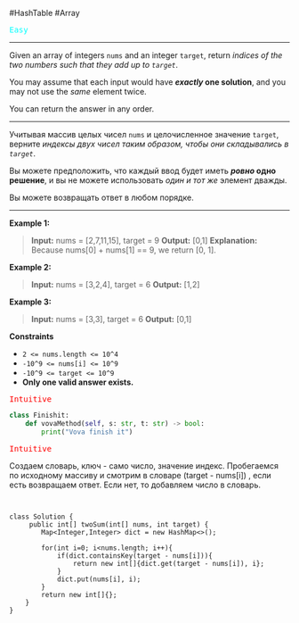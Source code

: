 #HashTable #Array 

<kbd><span style="color:cyan;">Easy</span> </kbd>

---
Given an array of integers `nums` and an integer `target`, return _indices of the two numbers such that they add up to `target`_.

You may assume that each input would have **_exactly_ one solution**, and you may not use the _same_ element twice.

You can return the answer in any order.

---
Учитывая массив целых чисел `nums` и целочисленное значение `target`, верните _индексы двух чисел таким образом, чтобы они складывались в `target`_.

Вы можете предположить, что каждый ввод будет иметь **_ровно_ одно решение**, и вы не можете использовать _один и тот же_ элемент дважды.

Вы можете возвращать ответ в любом порядке.

---
**Example 1:**

>**Input:** nums = [2,7,11,15], target = 9
>**Output:** [0,1]
>**Explanation:** Because nums[0] + nums[1] == 9, we return [0, 1].

**Example 2:**

>**Input:** nums = [3,2,4], target = 6
>**Output:** [1,2]

**Example 3:**

>**Input:** nums = [3,3], target = 6
>**Output:** [0,1]

**Constraints**
- `2 <= nums.length <= 10^4`
- `-10^9 <= nums[i] <= 10^9`
- `-10^9 <= target <= 10^9`
- **Only one valid answer exists.**

<kbd><span style="color:red;"> Intuitive</span></kbd>



```Python
class Finishit:
    def vovaMethod(self, s: str, t: str) -> bool:
        print("Vova finish it")

```

<kbd><span style="color:red;"> Intuitive</span></kbd>

Создаем словарь, ключ - само число, значение индекс. Пробегаемся по исходному массиву и смотрим в словаре (target - nums[i]) , если есть возвращаем ответ. Если нет, то добавляем число в словарь.

```run-java


class Solution {
     public int[] twoSum(int[] nums, int target) {
        Map<Integer,Integer> dict = new HashMap<>();

        for(int i=0; i<nums.length; i++){
            if(dict.containsKey(target - nums[i])){
                return new int[]{dict.get(target - nums[i]), i};
            }
            dict.put(nums[i], i);
        }
        return new int[]{};
    }
}


```

